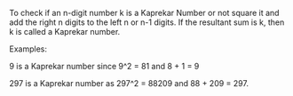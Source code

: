 To check if an n-digit number k is a Kaprekar Number or not square it and add the right n digits to the left n or n-1 digits. 
If the resultant sum is k, then k is called a Kaprekar number.

Examples:

9 is a Kaprekar number since 9^2 = 81 and 8 + 1 = 9 

297 is a Kaprekar number as 297^2 = 88209 and 88 + 209 = 297.
